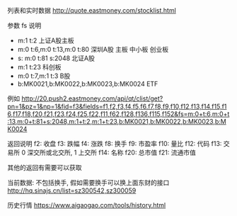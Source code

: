 列表和实时数据
http://quote.eastmoney.com/stocklist.html

参数 fs 说明
- m:1 t:2 上证A股主板
- m:0 t:6,m:0 t:13,m:0 t:80 深圳A股 主板 中小板 创业板
- s: m:0 t:81 s:2048 北证A股
- m:1 t:23 科创板
- m:0 t:7,m:1 t:3 B股
- b:MK0021,b:MK0022,b:MK0023,b:MK0024 ETF

例如
http://20.push2.eastmoney.com/api/qt/clist/get?pn=1&pz=1&np=1&fid=f3&fields=f1,f2,f3,f4,f5,f6,f7,f8,f9,f10,f12,f13,f14,f15,f16,f17,f18,f20,f21,f23,f24,f25,f22,f11,f62,f128,f136,f115,f152&fs=m:0+t:6,m:0+t:13,m:0+t:81+s:2048,m:1+t:2,m:1+t:23,b:MK0021,b:MK0022,b:MK0023,b:MK0024

返回说明
f2: 收盘
f3: 跌幅
f4: 涨跌
f8: 换手
f9: 市盈率
f10: 量比
f12: 代码
f13: 交易所 0 深交所或北交所, 1 上交所
f14: 名称
f20: 总市值
f21: 流通市值

其他的返回有需要可以获取

当前数据: 不包括换手, 假如需要换手可以换上面东财的接口
http://hq.sinajs.cn/list=sz300542,sz300059

历史行情
https://www.aigaogao.com/tools/history.html
